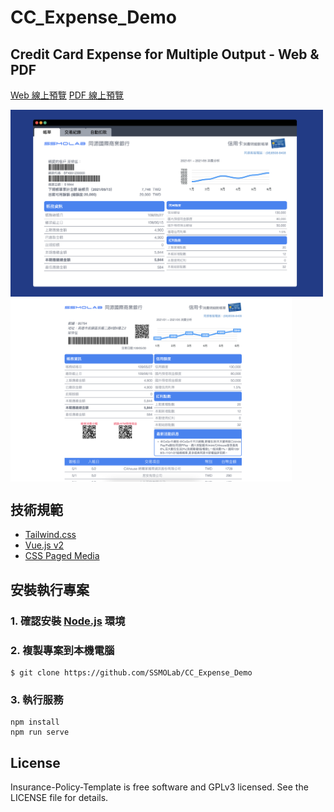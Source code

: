 # CC_Expense_Demo

## Credit Card Expense for Multiple Output - Web & PDF

[Web 線上預覽](https://ssmolab.github.io/CC_Expense_Demo/)
[PDF 線上預覽](https://ssmolab.github.io/CC_Expense_Demo/?type=pdf)

<div>
<img align="top" src="https://github.com/SSMOLab/CC_Expense_Demo/blob/main/document/img/doc-cover-web.png" alt="doc-cover-web" width="500"/>
<img align="top" src="https://github.com/SSMOLab/CC_Expense_Demo/blob/main/document/img/doc-cover-pdf.png" alt="doc-cover-pdf" width="450"/>
</div>

## 技術規範

- [Tailwind.css](https://tailwindcss.com/)
- [Vue.js v2](https://v2.vuejs.org/)
- [CSS Paged Media](https://www.w3.org/TR/css-page-3/)

## 安裝執行專案

### 1. 確認安裝 [Node.js](https://nodejs.org/zh-tw/download/) 環境

### 2. 複製專案到本機電腦

```
$ git clone https://github.com/SSMOLab/CC_Expense_Demo
```

### 3. 執行服務

```
npm install
npm run serve
```

## License

Insurance-Policy-Template is free software and GPLv3 licensed. See the LICENSE file for details.
